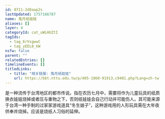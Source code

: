 ```yaml
---
id: 0711-2d8aap2s
lastUpdated: 1757166787
name: 鬼月纸娃娃
aliases: []
layer: 4
categoryId: cat_uWLHUZtI
tagIds:
  - tag_6rVsgwwC
  - tag_yEEL0_kW
nsfw: false
parent: ""
relatedEntries: []
timelineEvents: []
titledLinks:
  - title: "相关链接: 鬼月纸娃娃"
    url: https://bbt.nttu.edu.tw/p/405-1060-91913,c9401.php?Lang=zh-tw
---
```


是一种流传于台湾地区的都市传说。指在农历七月中，需要将作为儿童玩具的纸质换衣娃娃烧掉或者压与重物之下，否则纸娃娃会自己行动并可能伤人。其可能来源于台湾一种手制的过家家游戏道具“冬生娘子”，这种游戏用的人形玩具需在大年夜供奉并烧掉。应该是烧纸人习俗的延伸。